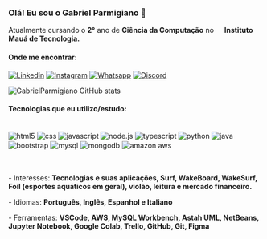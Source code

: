 ### Olá! Eu sou o Gabriel Parmigiano 👋


<p>Atualmente cursando o <b>2°</b> ano de <b>Ciência da Computação</b> no <img src="https://i.imgur.com/V3cBT7o.png" width=13> <b>Instituto Mauá de Tecnologia.</b> </p>

#### Onde me encontrar: 
[![Linkedin](https://img.shields.io/badge/LinkedIn-0077B5?style=for-the-badge&logo=linkedin&logoColor=white)](https://www.linkedin.com/in/gabriel-parmigiano-438a1525a)
[![Instagram](https://img.shields.io/badge/Instagram-E4405F?style=for-the-badge&logo=instagram&logoColor=white)](https://www.instagram.com/) 
[![Whatsapp](https://img.shields.io/badge/WhatsApp-25D366?style=for-the-badge&logo=whatsapp&logoColor=white)](https://www.whatsapp.com/?lang=pt_br) 
[![Discord](https://img.shields.io/badge/Discord-7289DA?style=for-the-badge&logo=discord&logoColor=white)](https://discord.com/channels/@me) 

![GabrielParmigiano GitHub stats](https://github-readme-stats.vercel.app/api?username=GabrielParme&show_icons=true&theme=dracula)


#### Tecnologias que eu utilizo/estudo:

<div style="display: inline_block"><br/>
    <img align="center" alt="html5" src="https://img.shields.io/badge/HTML5-E34F26?style=for-the-badge&logo=html5&logoColor=white">
    <img align="center" alt="css" src="https://img.shields.io/badge/CSS3-1572B6?style=for-the-badge&logo=css3&logoColor=white">
    <img align="center" alt="javascript" src="https://img.shields.io/badge/JavaScript-F7DF1E?style=for-the-badge&logo=javascript&logoColor=black">
    <img align="center" alt="node.js" src="https://img.shields.io/badge/Node.js-43853D?style=for-the-badge&logo=node.js&logoColor=white">
    <img align="center" alt="typescript" src="https://img.shields.io/badge/TypeScript-007ACC?style=for-the-badge&logo=typescript&logoColor=white">
    <img align="center" alt="python" src="https://img.shields.io/badge/Python-14354C?style=for-the-badge&logo=python&logoColor=white">
    <img align="center" alt="java" src="https://img.shields.io/badge/Java-ED8B00?style=for-the-badge&logo=openjdk&logoColor=white">
    <img align="center" alt="bootstrap"src="https://img.shields.io/badge/Bootstrap-563D7C?style=for-the-badge&logo=bootstrap&logoColor=white">
    <img align="center" alt="mysql"src="https://img.shields.io/badge/MySQL-00000F?style=for-the-badge&logo=mysql&logoColor=white">
    <img align="center" alt="mongodb"src="https://img.shields.io/badge/MongoDB-4EA94B?style=for-the-badge&logo=mongodb&logoColor=white">
    <img align="center" alt="amazon aws"src="https://img.shields.io/badge/Amazon_AWS-232F3E?style=for-the-badge&logo=amazon-aws&logoColor=white">
    
</div>
<br><br/>
<p align="left">
   - Interesses: <strong>Tecnologias e suas aplicações, Surf, WakeBoard, WakeSurf, Foil (esportes aquáticos em geral), violão, leitura e mercado financeiro.</strong>
</p>

<p align="left">
   -  Idiomas: <strong> Português, Inglês, Espanhol e Italiano </strong>
</p>

<p align="left">
   - Ferramentas: <strong>VSCode, AWS, MySQL Workbench, Astah UML, NetBeans, Jupyter Notebook, Google Colab, Trello, GitHub, Git, Figma</strong>
</p> 
 

